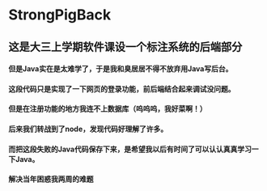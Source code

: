 # StrongPigBack

## 这是大三上学期软件课设一个标注系统的后端部分
#### 但是Java实在是太难学了，于是我和臭居居不得不放弃用Java写后台。
#### 这段代码只是实现了一下网页的登录功能，前后端结合起来调试没问题。
#### 但是在注册功能的地方我连不上数据库（呜呜呜，我好菜啊！）
#### 后来我们转战到了node，发现代码好理解了许多。
#### 而把这段失败的Java代码保存下来，是希望我以后有时间了可以认认真真学习一下Java。
#### 解决当年困惑我两周的难题
